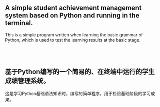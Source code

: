 ## A simple student achievement management system based on Python and running in the terminal.<br>
This is a simple program written when learning the basic grammar of Python, which is used to test the learning results at the basic stage.<br>
<br><br><br>
## 基于Python编写的一个简易的、在终端中运行的学生成绩管理系统。<br>
这是学习Python基础语法知识时，编写的简单程序，用于检验基础阶段的学习成果。<br>
